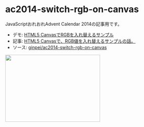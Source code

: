 ac2014-switch-rgb-on-canvas
===========================

JavaScriptおれおれAdvent Calendar 2014の記事用です。

* デモ: [HTML5 CanvasでRGBを入れ替えるサンプル](http://ginpei.github.io/ac2014-switch-rgb-on-canvas/)
* 記事: [HTML5 Canvasで、RGB値を入れ替えるサンプルの話。](http://ginpen.com/2014/12/04/switch-rgb-on-canvas/)
* ソース: [ginpei/ac2014-switch-rgb-on-canvas](https://github.com/ginpei/ac2014-switch-rgb-on-canvas/)

<img src="http://ginpen.com/wp-content/uploads/2014/12/blue-leaves-300x212.png" width="300" height="212" /> 

